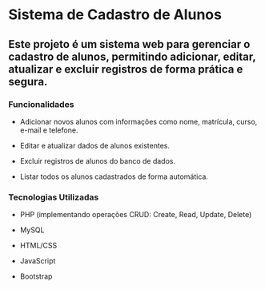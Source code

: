 # Sistema de Cadastro de Alunos #

## Este projeto é um sistema web para gerenciar o cadastro de alunos, permitindo adicionar, editar, atualizar e excluir registros de forma prática e segura. ##

### Funcionalidades ###

* Adicionar novos alunos com informações como nome, matrícula, curso, e-mail e telefone.

* Editar e atualizar dados de alunos existentes.

* Excluir registros de alunos do banco de dados.

* Listar todos os alunos cadastrados de forma automática.

### Tecnologias Utilizadas

* PHP (implementando operações CRUD: Create, Read, Update, Delete)

* MySQL

* HTML/CSS

* JavaScript

* Bootstrap
